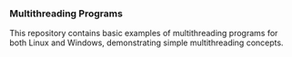 ### Multithreading Programs
This repository contains basic examples of multithreading programs for both Linux and Windows, demonstrating simple multithreading concepts.

